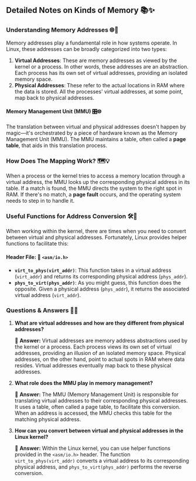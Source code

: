 ## Detailed Notes on Kinds of Memory 📚✨

### Understanding Memory Addresses 🌐💾

Memory addresses play a fundamental role in how systems operate. In Linux, these addresses can be broadly categorized into two types:

1. **Virtual Addresses**: These are memory addresses as viewed by the kernel or a process. In other words, these addresses are an abstraction. Each process has its own set of virtual addresses, providing an isolated memory space.
2. **Physical Addresses**: These refer to the actual locations in RAM where the data is stored. All the processes' virtual addresses, at some point, map back to physical addresses.

#### Memory Management Unit (MMU) 🎛️🌐

The translation between virtual and physical addresses doesn't happen by magic—it's orchestrated by a piece of hardware known as the Memory Management Unit (MMU). The MMU maintains a table, often called a **page table**, that aids in this translation process. 

### How Does The Mapping Work? 🗺️💡

When a process or the kernel tries to access a memory location through a virtual address, the MMU looks up the corresponding physical address in its table. If a match is found, the MMU directs the system to the right spot in RAM. If there's no match, a **page fault** occurs, and the operating system needs to step in to handle it.

### Useful Functions for Address Conversion 🛠️🔄

When working within the kernel, there are times when you need to convert between virtual and physical addresses. Fortunately, Linux provides helper functions to facilitate this:

#### Header File: 📜 `<asm/io.h>`

- **`virt_to_phys(virt_addr)`**: This function takes in a virtual address (`virt_addr`) and returns its corresponding physical address (`phys_addr`).
- **`phys_to_virt(phys_addr)`**: As you might guess, this function does the opposite. Given a physical address (`phys_addr`), it returns the associated virtual address (`virt_addr`).

### Questions & Answers 🤔💡

1. **What are virtual addresses and how are they different from physical addresses?**

   📜 **Answer:** Virtual addresses are memory address abstractions used by the kernel or a process. Each process views its own set of virtual addresses, providing an illusion of an isolated memory space. Physical addresses, on the other hand, point to actual spots in RAM where data resides. Virtual addresses eventually map back to these physical addresses.

2. **What role does the MMU play in memory management?**

   📜 **Answer:** The MMU (Memory Management Unit) is responsible for translating virtual addresses to their corresponding physical addresses. It uses a table, often called a page table, to facilitate this conversion. When an address is accessed, the MMU checks this table for the matching physical address.

3. **How can you convert between virtual and physical addresses in the Linux kernel?**

   📜 **Answer:** Within the Linux kernel, you can use helper functions provided in the `<asm/io.h>` header. The function `virt_to_phys(virt_addr)` converts a virtual address to its corresponding physical address, and `phys_to_virt(phys_addr)` performs the reverse conversion.



